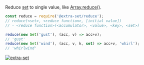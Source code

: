 Reduce [set] to single value, like [Array.reduce()].

```javascript
const reduce = require('@extra-set/reduce');
// reduce(<set>, <reduce function>, [initial value])
// - <reduce function>(<accumulator>, <value>, <key>, <set>)

reduce(new Set('gust'), (acc, v) => acc+v);
// 'gust'
reduce(new Set('wind'), (acc, v, k, set) => acc+v, 'whirl');
// 'whirlwind'
```


[![extra-set](https://i.imgur.com/MCb8pjO.jpg)](https://www.npmjs.com/package/extra-set)

[set]: https://developer.mozilla.org/en-US/docs/Web/JavaScript/Reference/Global_Objects/Set
[Array.reduce()]: https://developer.mozilla.org/en-US/docs/Web/JavaScript/Reference/Global_Objects/Array/reduce
